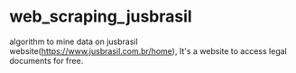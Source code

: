 # web_scraping_jusbrasil


algorithm to mine data on jusbrasil website(https://www.jusbrasil.com.br/home),
It's a website to access legal documents for free.
